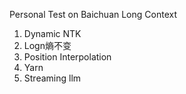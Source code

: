 Personal Test on Baichuan Long Context

1. Dynamic NTK
2. Logn熵不变
3. Position Interpolation
4. Yarn
5. Streaming llm

